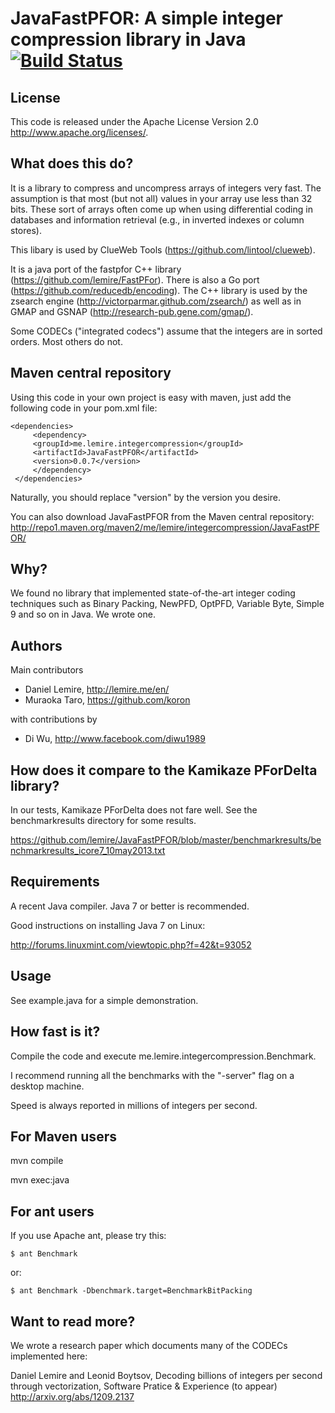 JavaFastPFOR: A simple integer compression library in Java [![Build Status](https://travis-ci.org/lemire/JavaFastPFOR.png)](https://travis-ci.org/lemire/JavaFastPFOR)
==========================================================

License
-------

This code is released under the
Apache License Version 2.0 http://www.apache.org/licenses/.


What does this do?
------------------

It is a library to compress and uncompress arrays of integers 
very fast. The assumption is that most (but not all) values in
your array use less than 32 bits. These sort of arrays often come up
when using differential coding in databases and information
retrieval (e.g., in inverted indexes or column stores).

This libary is used by ClueWeb Tools (https://github.com/lintool/clueweb).

It is a java port of the fastpfor C++ library (https://github.com/lemire/FastPFor). 
There is also a Go port (https://github.com/reducedb/encoding). The C++
library is used by the zsearch engine (http://victorparmar.github.com/zsearch/)
as well as in GMAP and GSNAP (http://research-pub.gene.com/gmap/).


Some CODECs ("integrated codecs") assume that the integers are
in sorted orders. Most others do not.


Maven central repository
------------------------

Using this code in your own project is easy with maven, just add
the following code in your pom.xml file:


    <dependencies>
         <dependency>
	     <groupId>me.lemire.integercompression</groupId>
	     <artifactId>JavaFastPFOR</artifactId>
	     <version>0.0.7</version>
         </dependency>
     </dependencies>

Naturally, you should replace "version" by the version
you desire.



You can also download JavaFastPFOR from the Maven central repository:
http://repo1.maven.org/maven2/me/lemire/integercompression/JavaFastPFOR/


Why?
----

We found no library that implemented state-of-the-art integer coding techniques
such as Binary Packing, NewPFD, OptPFD, Variable Byte, Simple 9 and so on in Java.
We wrote one. 


Authors
-------

Main contributors
* Daniel Lemire, http://lemire.me/en/
* Muraoka Taro, https://github.com/koron

with contributions by 
* Di Wu, http://www.facebook.com/diwu1989


How does it compare to the Kamikaze PForDelta library?
------------------------------------------------------

In our tests, Kamikaze PForDelta does not fare well. See
the benchmarkresults directory for some results. 

https://github.com/lemire/JavaFastPFOR/blob/master/benchmarkresults/benchmarkresults_icore7_10may2013.txt

Requirements
------------

A recent Java compiler. Java 7 or better is recommended.

Good instructions on installing Java 7 on Linux:

http://forums.linuxmint.com/viewtopic.php?f=42&t=93052

Usage 
-----

See example.java for a simple demonstration.


How fast is it?
---------------

Compile the code and execute me.lemire.integercompression.Benchmark.

I recommend running all the benchmarks with the "-server" flag on a desktop machine.

Speed is always reported in millions of integers per second.


For Maven users
---------------

mvn compile

mvn exec:java

For ant users
-------------

If you use Apache ant, please try this:

    $ ant Benchmark

or:

    $ ant Benchmark -Dbenchmark.target=BenchmarkBitPacking


Want to read more?
------------------

We wrote a research paper which documents many of the CODECs implemented here:

Daniel Lemire and Leonid Boytsov, Decoding billions of integers per second through vectorization, Software Pratice & Experience (to appear)
http://arxiv.org/abs/1209.2137



